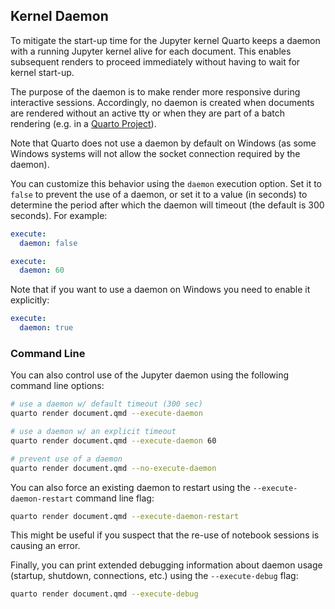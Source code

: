 ## Kernel Daemon

To mitigate the start-up time for the Jupyter kernel Quarto keeps a daemon with a running Jupyter kernel alive for each document. This enables subsequent renders to proceed immediately without having to wait for kernel start-up.

The purpose of the daemon is to make render more responsive during interactive sessions. Accordingly, no daemon is created when documents are rendered without an active tty or when they are part of a batch rendering (e.g. in a [Quarto Project](../projects/quarto-projects.qmd)).

Note that Quarto does not use a daemon by default on Windows (as some Windows systems will not allow the socket connection required by the daemon).

You can customize this behavior using the `daemon` execution option. Set it to `false` to prevent the use of a daemon, or set it to a value (in seconds) to determine the period after which the daemon will timeout (the default is 300 seconds). For example:

``` yaml
execute:
  daemon: false
```

``` yaml
execute:
  daemon: 60
```

Note that if you want to use a daemon on Windows you need to enable it explicitly:

``` yaml
execute:
  daemon: true
```

### Command Line

You can also control use of the Jupyter daemon using the following command line options:

``` bash
# use a daemon w/ default timeout (300 sec)
quarto render document.qmd --execute-daemon

# use a daemon w/ an explicit timeout
quarto render document.qmd --execute-daemon 60

# prevent use of a daemon
quarto render document.qmd --no-execute-daemon
```

You can also force an existing daemon to restart using the `--execute-daemon-restart` command line flag:

``` bash
quarto render document.qmd --execute-daemon-restart 
```

This might be useful if you suspect that the re-use of notebook sessions is causing an error.

Finally, you can print extended debugging information about daemon usage (startup, shutdown, connections, etc.) using the `--execute-debug` flag:

``` bash
quarto render document.qmd --execute-debug
```
